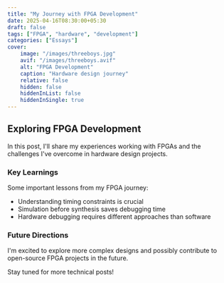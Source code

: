 ```yaml
---
title: "My Journey with FPGA Development"
date: 2025-04-16T08:30:00+05:30
draft: false
tags: ["FPGA", "hardware", "development"]
categories: ["Essays"]
cover:
    image: "/images/threeboys.jpg"
    avif: "/images/threeboys.avif"
    alt: "FPGA Development"
    caption: "Hardware design journey"
    relative: false
    hidden: false
    hiddenInList: false
    hiddenInSingle: true
---
```


## Exploring FPGA Development

In this post, I'll share my experiences working with FPGAs and the challenges I've overcome in hardware design projects.

### Key Learnings

Some important lessons from my FPGA journey:

- Understanding timing constraints is crucial
- Simulation before synthesis saves debugging time
- Hardware debugging requires different approaches than software

### Future Directions

I'm excited to explore more complex designs and possibly contribute to open-source FPGA projects in the future.

Stay tuned for more technical posts!
